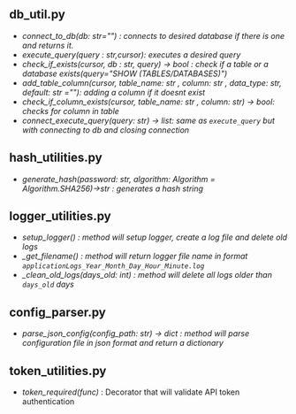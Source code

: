 
## db_util.py
- *connect_to_db(db: str="") : connects to desired database if there is one and returns it.*
- *execute_query(query : str,cursor): executes a desired query*
- *check_if_exists(cursor, db : str, query) -> bool : check if a table or a database exists(query="SHOW (TABLES/DATABASES)")*
- *add_table_column(cursor, table_name: str , column: str , data_type: str, default: str =""): adding a column if it doesnt exist*
- *check_if_column_exists(cursor, table_name: str , column: str) -> bool: checks for column in table*
- *connect_execute_query(query: str) -> list: same as `execute_query` but with connecting to db and closing connection* 

## hash_utilities.py
- *generate_hash(password: str, algorithm: Algorithm = Algorithm.SHA256)->str : generates a hash string*

## logger_utilities.py
- *setup_logger() : method will setup logger, create a log file and delete old logs*
- *_get_filename() : method will return logger file name in format `applicationLogs_Year_Month_Day_Hour_Minute.log`*
- *_clean_old_logs(days_old: int) : method will delete all logs older than `days_old` days*

## config_parser.py
- *parse_json_config(config_path: str) -> dict : method will parse configuration file in json format and return a dictionary*

## token_utilities.py
- *token_required(func)* : Decorator that will validate API token authentication
